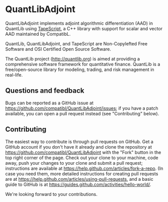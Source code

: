 
QuantLibAdjoint
===============

QuantLibAdjoint implements adjoint algorithmic differentiation (AAD)
in QuantLib using
[TapeScript](http://github.com/compatibl/tapescript),  a 
C++ library with support for scalar and vector AAD maintained by CompatibL.

QuantLib, QuantLibAdjoint, and TapeScript are Non-Copylefted Free Software and OSI Certified Open Source Software.

The QuantLib project (<http://quantlib.org>) is aimed at providing a
comprehensive software framework for quantitative finance. QuantLib is
a free/open-source library for modeling, trading, and risk management
in real-life.

Questions and feedback
----------------------

Bugs can be reported as a GitHub issue at
<https://github.com/compatibl/QuantLibAdjoint/issues>; if you have a patch
available, you can open a pull request instead (see "Contributing"
below).


Contributing
------------

The easiest way to contribute is through pull requests on GitHub.  Get
a GitHub account if you don't have it already and clone the repository
at <https://github.com/compatibl/QuantLibAdjoint> with the "Fork" button in the
top right corner of the page. Check out your clone to your machine,
code away, push your changes to your clone and submit a pull request;
instructions are available at
<https://help.github.com/articles/fork-a-repo>.  (In case you need
them, more detailed instructions for creating pull requests are at
<https://help.github.com/articles/using-pull-requests>, and a basic
guide to GitHub is at
<https://guides.github.com/activities/hello-world/>.

We're looking forward to your contributions.
